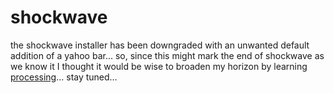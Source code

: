 <!--
  id: 257
  date: 2004-06-23T21:04:12
  modified: 2004-06-23T21:04:12
  slug: shockwave
  type: post
  excerpt: <p>the shockwave installer has been downgraded with an unwanted default addition of a yahoo bar&#8230; so, since this might mark the end of shockwave as we know it I thought it would be wise to broaden my horizon by learning processing&#8230; stay tuned&#8230;</p>
  categories: Director, Processing
  tags: 
  inCv: 
  inPortfolio: 
  dateFrom: 
  dateTo: 
-->

# shockwave

<p>the shockwave installer has been downgraded with an unwanted default addition of a yahoo bar&#8230; so, since this might mark the end of shockwave as we know it I thought it would be wise to broaden my horizon by learning <a href="http://www.processing.org/" target="_blank">processing</a>&#8230; stay tuned&#8230;</p>